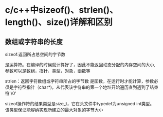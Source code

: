
# c/c++中sizeof()、strlen()、length()、size()详解和区别

## 数组或字符串的长度

sizeof:返回所占总空间的字节数

是运算符。在编译的时候就计算好了，因此不能返回动态分配的内存空间的大小,参数可以是数组，指针，类型，对象，函数等

strlen：返回字符数组或字符串所占的字节数
是函数，在运行时才能计算，参数必须是字符型指针（char*)，从代表该字符串的第一个地址开始遍历直到遇到了结束符'\0'


sizeof操作符的结果类型是size_t，它在头文件中typedef为unsigned int类型。 
该类型保证能容纳实现所建立的最大对象的字节大小

